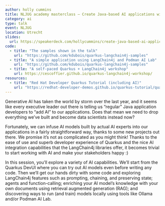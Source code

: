 ```yaml
---
author: holly cummins
title: NLJUG academy masterclass – Create Java-based AI applications with Quarkus and LangChain4j
category: ai
type: talk
event: NLJUG
location: Utrecht
slides:
  url: https://speakerdeck.com/hollycummins/create-java-based-ai-applications-with-quarkus-and-langchain4j
code:
  - title: "The samples shown in the talk"
    url: "https://github.com/kdubois/quarkus-langchain4j-samples"
  - title: "A simple application using LangChain4j and Podman AI Lab"
    url: "https://github.com/kdubois/quarkus-langchain4j-samples"
  - title: "A self-paced Quarkus + LangChain4j workshop"
    url: https://cescoffier.github.io/quarkus-langchain4j-workshop/ 
resources:
  - title: "Red Hat Developer Quarkus Tutorial (including AI)"
    url: "https://redhat-developer-demos.github.io/quarkus-tutorial/quarkus-tutorial/17_prompts.html" 
---
```


Generative AI has taken the world by storm over the last year, and it seems like every executive leader out there is telling us “regular” Java application developers to “add AI” to our applications. Does that mean we need to drop everything we’ve built and become data scientists instead now?

Fortunately, we can infuse AI models built by actual AI experts into our applications in a fairly straightforward way, thanks to some new projects out there. We promise it’s not as complicated as you might think! Thanks to the ease of use and superb developer experience of Quarkus and the nice AI integration capabilities that the LangChain4j libraries offer, it becomes trivial to start working with AI and make your stakeholders happy :)

In this session, you’ll explore a variety of AI capabilities. We’ll start from the Quarkus DevUI where you can try out AI models even before writing any code. Then we’ll get our hands dirty with some code and exploring LangChain4j features such as prompting, chaining, and preserving state; agents and function-calling; enriching your AI model’s knowledge with your own documents using retrieval augmented generation (RAG); and discovering ways to run (and train) models locally using tools like Ollama and/or Podman AI Lab.